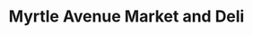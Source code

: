 ---
title: "Myrtle Avenue Market and Deli"
url: /eureka/myrtle-avenue-market-and-deli/
shop: convenience
---